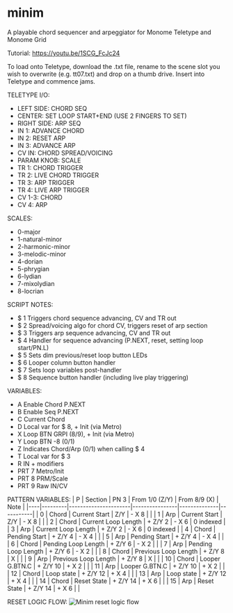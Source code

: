 # minim
A playable chord sequencer and arpeggiator for Monome Teletype and Monome Grid

Tutorial: https://youtu.be/1SCG_FcJc24

To load onto Teletype, download the .txt file, rename to the scene slot you wish to overwrite (e.g. tt07.txt) and drop on a thumb drive. Insert into Teletype and commence jams.

TELETYPE I/O:
- LEFT SIDE: CHORD SEQ
- CENTER: SET LOOP START+END (USE 2 FINGERS TO SET)
- RIGHT SIDE: ARP SEQ
- IN 1: ADVANCE CHORD
- IN 2: RESET ARP
- IN 3: ADVANCE ARP
- CV IN: CHORD SPREAD/VOICING
- PARAM KNOB: SCALE
- TR 1: CHORD TRIGGER
- TR 2: LIVE CHORD TRIGGER
- TR 3: ARP TRIGGER
- TR 4: LIVE ARP TRIGGER
- CV 1-3: CHORD
- CV 4: ARP

SCALES:
- 0-major
- 1-natural-minor
- 2-harmonic-minor
- 3-melodic-minor
- 4-dorian	
- 5-phrygian
- 6-lydian
- 7-mixolydian
- 8-locrian

SCRIPT NOTES:
- $ 1 Triggers chord sequence advancing, CV and TR out
- $ 2 Spread/voicing algo for chord CV, triggers reset of arp section
- $ 3 Triggers arp sequence advancing, CV and TR out
- $ 4 Handler for sequence advancing (P.NEXT, reset, setting loop start/PN.L)
- $ 5 Sets dim previous/reset loop button LEDs
- $ 6 Looper column button handler
- $ 7 Sets loop variables post-handler
- $ 8 Sequence button handler (including live play triggering)

VARIABLES:
- A Enable Chord P.NEXT
- B Enable Seq P.NEXT
- C Current Chord
- D Local var for $ 8, + Init (via Metro)
- X Loop BTN GRPI (8/9), + Init (via Metro)
- Y Loop BTN -8 (0/1)
- Z Indicates Chord/Arp (0/1) when calling $ 4
- T Local var for $ 3
- R IN + modifiers
- PRT 7 Metro/Init
- PRT 8 PRM/Scale
- PRT 9 Raw IN/CV

PATTERN VARIABLES:
|  P | Section | PN 3                 | From 1/0 (Z/Y) | From 8/9 (X) | Note      |
|----|---------|----------------------|----------------|--------------|-----------|
|  0 | Chord   | Current Start        | Z/Y            | - X 8        |           |
|  1 | Arp     | Current Start        | Z/Y            | - X 8        |           |
|  2 | Chord   | Current Loop Length  | + Z/Y 2        | - X 6        | 0 indexed |
|  3 | Arp     | Current Loop Length  | + Z/Y 2        | - X 6        | 0 indexed |
|  4 | Chord   | Pending Start        | + Z/Y 4        | - X 4        |           |
|  5 | Arp     | Pending Start        | + Z/Y 4        | - X 4        |           |
|  6 | Chord   | Pending Loop Length  | + Z/Y 6        | - X 2        |           |
|  7 | Arp     | Pending Loop Length  | + Z/Y 6        | - X 2        |           |
|  8 | Chord   | Previous Loop Length | + Z/Y 8        | X            |           |
|  9 | Arp     | Previous Loop Length | + Z/Y 8        | X            |           |
| 10 | Chord   | Looper G.BTN.C       | + Z/Y 10       | + X 2        |           |
| 11 | Arp     | Looper G.BTN.C       | + Z/Y 10       | + X 2        |           |
| 12 | Chord   | Loop state           | + Z/Y 12       | + X 4        |           |
| 13 | Arp     | Loop state           | + Z/Y 12       | + X 4        |           |
| 14 | Chord   | Reset State          | + Z/Y 14       | + X 6        |           |
| 15 | Arp     | Reset State          | + Z/Y 14       | + X 6        |           |

RESET LOGIC FLOW:
![Minim reset logic flow](https://user-images.githubusercontent.com/435570/168101025-a86ee025-c8e6-416e-b1e6-7aa585dda051.svg)
